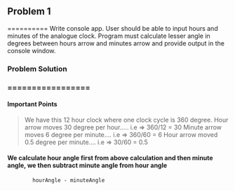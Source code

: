 ## Problem 1
==========
Write console app. User should be able to input hours and minutes of the analogue clock. 
Program must calculate lesser angle in degrees between hours arrow and minutes arrow and provide 
output in the console window.


### Problem Solution
### =================
#### Important Points
> We have this 12 hour clock where one clock cycle is 360 degree.
> Hour arrow moves 30 degree per hour.....   i.e => 360/12 = 30
> Minute arrow moves 6 degree per minute.... i.e => 360/60 = 6
> Hour arrow moved 0.5 degree per minute.... i.e => 30/60 = 0.5

#### We calculate hour angle first from above calculation and then minute angle, we then subtract minute angle from hour angle

			hourAngle - minuteAngle




